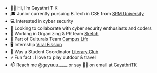 - 👋🏻 Hi, I’m Gayathri T K
- 🎓 Junior currently pursuing B.Tech in CSE from [SRM University](https://srmrmp.edu.in/) 
- 💻 Interested in cyber security
- 🔎 Looking to collaborate with cyber security enthusiasts and coders
- 👥 Working in Organizing & PR team [Sketch](https://www.sketchclub.in/) 
- 🌱 Part of Culturals Team [Campus Life](https://srmrmp.edu.in/students-life/campus-life/) 
- 🖥 Internship [Viral Fission](https://www.viralfission.com/) 
- 📖 Was a Student Coordinator [Literary Club](https://srmrmp.edu.in/department-of-english-and-foreign-languages/literary-club/) 
- ⚡ Fun fact : I love to play outdoor & travel
- 📫 Reach me [@gayuuu.____](https://www.instagram.com/gayuuu.____/) or say 👋🏻 on email at [GayathriTK](gayathri29.g3@gmail.com)

<!---
GayathriTK/GayathriTK is a ✨ special ✨ repository because its `README.md` (this file) appears on your GitHub profile.
You can click the Preview link to take a look at your changes.
--->
